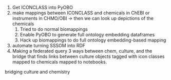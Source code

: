 1. Get ICONCLASS into PyOBO
2. make mappings between ICONCLASS and chemicals in ChEBI or instruments in CHMO/OBI -> then we can look up depictions of the chemicals
   1. Tried to do normal biomappings
   1. Enable PyOBO to generate full ontology embedding dataframes
   2. Hack up biomappings to do full ontology embedding-based mapping
3. automate turning SSSOM into RDF
4. Making a federated query 3 ways between chem, culture, and the bridge that finds links between culture objects tagged with icon classes mapped to chemicals mapped to notebooks.


bridging culture and chemistry
